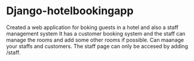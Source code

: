 # Django-hotelbookingapp
Created a web application for boking guests in a hotel and also a staff management system
It has a customer booking system and the staff can manage the rooms and add some other rooms if possible.
Can maanage your staffs and customers. The staff page can only be accesed by adding /staff.
